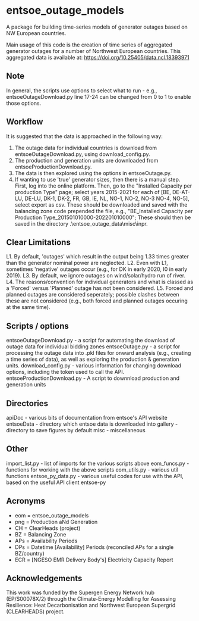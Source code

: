 # entsoe_outage_models

A package for building time-series models of generator outages
based on NW European countries.

Main usage of this code is the creation of time series of aggregated 
generator outages for a number of Northwest European countries. This
aggregated data is available at: 
https://doi.org/10.25405/data.ncl.18393971

Note
---
In general, the scripts use options to select what to run - e.g.,
entsoeOutageDownload.py line  17-24 can be changed from 0 to 1
to enable those options.

Workflow
---
It is suggested that the data is approached in the following way:
1. The outage data for individual countries is download from 
  entsoeOutageDownload.py, using download_config.py.
2. The production and generation units are downloaded from
  entsoeProductionDownload.py.
3. The data is then explored using the options in entsoeOutage.py.
4. If wanting to use 'true' generator sizes, then there is a manual
  step. First, log into the online platform. Then, go to the "Installed
  Capacity per production Type" page; select years 2015-2021 for each
  of [BE, DE-AT-LU, DE-LU, DK-1, DK-2, FR, GB, IE, NL, NO-1, NO-2, NO-3
  NO-4, NO-5], select export as csv. These should be downloaded and 
  saved with the balancing zone code prepended the file, e.g.,
  "BE_Installed Capacity per Production Type_201501010000-202201010000";
  These should then be saved in the directory .\entsoe_outage_data\misc\inpr\.

Clear Limitations
---
L1. By default, 'outages' which result in the output being 1.33
  times greater than the generator nominal power are neglected.
L2. Even with L1, sometimes 'negative' outages occur (e.g., for
  DK in early 2020, I0 in early 2019).
L3. By default, we ignore outages on wind/solar/hydro run of river.
L4. The reasons/convention for individual generators and what is
  classed as a 'Forced' versus 'Planned' outage has not been
  considered.
L5. Forced and planned outages are considered seperately; possible
  clashes between these are not considered (e.g., both forced and
  planned outages occuring at the same time).
  
Scripts / options
---
entsoeOutageDownload.py - a script for automating the download of 
    outage data for individual bidding zones
entsoeOutage.py - a script for processing the outage data into .pkl
    files for onward analysis (e.g., creating a time series of
    data), as well as exploring the production & generation units.
download_config.py - various information for changing download options,
    including the token used to call the API.
entsoeProductionDownload.py - A script to downnload production and 
    generation units

Directories
---
apiDoc - various bits of documentation from entsoe's API website
entsoeData - directory which entsoe data is downloaded into
gallery - directory to save figures by default
misc - miscellaneous

Other
---
import_list.py - list of imports for the various scripts above
eom_funcs.py - functions for working with the above scripts
eom_utils.py - various util functions
entsoe_py_data.py - various useful codes for use with the API,
    based on the useful API client entsoe-py

Acronyms
---
- eom = entsoe_outage_models
- png = Production aNd Generation
- CH = ClearHeads (project)
- BZ = Balancing Zone
- APs = Availability Periods
- DPs = Datetime [Availability] Periods (reconciled APs for a single BZ/country)
- ECR = [NGESO EMR Delivery Body's] Electricity Capacity Report


Acknowledgements
---
This work was funded by the Supergen Energy Network hub (EP/S00078X/2)
through the Climate-Energy Modelling for Assessing Resilience: Heat 
Decarbonisation and Northwest European Supergrid (CLEARHEADS) project.

